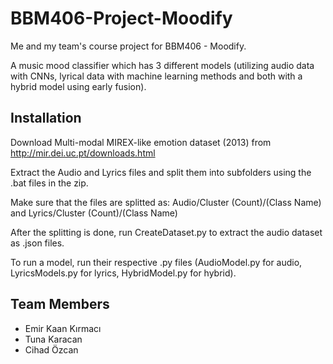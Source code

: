 # BBM406-Project-Moodify
Me and my team's course project for BBM406 - Moodify.

A music mood classifier which has 3 different models (utilizing audio data with CNNs, lyrical data with machine learning methods and both with a hybrid model using early fusion).

## Installation
Download Multi-modal MIREX-like emotion dataset (2013) from http://mir.dei.uc.pt/downloads.html

Extract the Audio and Lyrics files and split them into subfolders using the .bat files in the zip.

Make sure that the files are splitted as: Audio/Cluster (Count)/(Class Name) and Lyrics/Cluster (Count)/(Class Name)

After the splitting is done, run CreateDataset.py to extract the audio dataset as .json files.

To run a model, run their respective .py files (AudioModel.py for audio, LyricsModels.py for lyrics, HybridModel.py for hybrid).

## Team Members
* Emir Kaan Kırmacı
* Tuna Karacan
* Cihad Özcan
